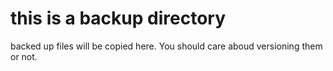 # this is a backup directory
backed up files will be copied here. You should care aboud versioning them
or not.
